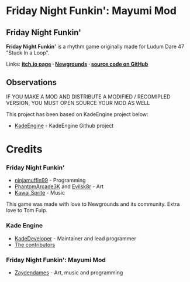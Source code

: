 # Friday Night Funkin': Mayumi Mod

## Friday Night Funkin'

**Friday Night Funkin'** is a rhythm game originally made for Ludum Dare 47 "Stuck In a Loop".

Links: **[itch.io page](https://ninja-muffin24.itch.io/funkin) ⋅ [Newgrounds](https://www.newgrounds.com/portal/view/770371) ⋅ [source code on GitHub](https://github.com/ninjamuffin99/Funkin)**

## Observations

IF YOU MAKE A MOD AND DISTRIBUTE A MODIFIED / RECOMIPLED VERSION, YOU MUST OPEN SOURCE YOUR MOD AS WELL

This project has been based on KadeEngine project below:

* [KadeEngine](https://github.com/KadeDev/Kade-Engine) - KadeEngine Github project


# Credits


### Friday Night Funkin'
 - [ninjamuffin99](https://twitter.com/ninja_muffin99) - Programming
 - [PhantomArcade3K](https://twitter.com/phantomarcade3k) and [Evilsk8r](https://twitter.com/evilsk8r) - Art
 - [Kawai Sprite](https://twitter.com/kawaisprite) - Music

This game was made with love to Newgrounds and its community. Extra love to Tom Fulp.
### Kade Engine
- [KadeDeveloper](https://twitter.com/KadeDeveloper) - Maintainer and lead programmer
- [The contributors](https://github.com/KadeDev/Kade-Engine/graphs/contributors)

### Friday Night Funkin': Mayumi Mod
- [Zaydendames](https://github.com/Zaydendames/Mayumi-Mod) - Art, music and programming